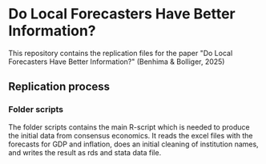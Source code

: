 # Do Local Forecasters Have Better Information?
This repository contains the replication files for the paper "Do Local Forecasters Have Better Information?" (Benhima & Bolliger, 2025)

## Replication process

### Folder scripts

The folder scripts contains the main R-script which is needed to produce the initial data from consensus economics. It reads the excel files with the forecasts for GDP and inflation, does an initial cleaning of institution names, and writes the result as rds and stata data file.
